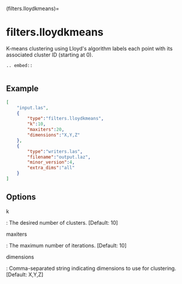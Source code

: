 (filters.lloydkmeans)=

# filters.lloydkmeans

K-means clustering using Lloyd's algorithm labels each point with its
associated cluster ID (starting at 0).

```{eval-rst}
.. embed::
```

```{versionadded} 2.1
```

## Example

```json
[
    "input.las",
    {
        "type":"filters.lloydkmeans",
        "k":10,
        "maxiters":20,
        "dimensions":"X,Y,Z"
    },
    {
        "type":"writers.las",
        "filename":"output.laz",
        "minor_version":4,
        "extra_dims":"all"
    }
]
```

## Options

k

: The desired number of clusters. \[Default: 10\]

maxiters

: The maximum number of iterations. \[Default: 10\]

dimensions

: Comma-separated string indicating dimensions to use for clustering.
  \[Default: X,Y,Z\]

```{include} filter_opts.md
```
